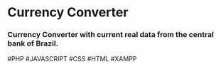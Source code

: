 # Currency Converter

### Currency Converter with current real data from the central bank of Brazil.

#PHP
#JAVASCRIPT
#CSS
#HTML
#XAMPP
